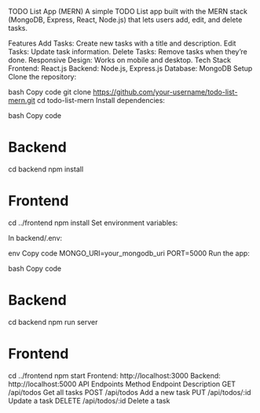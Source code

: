 TODO List App (MERN)
A simple TODO List app built with the MERN stack (MongoDB, Express, React, Node.js) that lets users add, edit, and delete tasks.

Features
Add Tasks: Create new tasks with a title and description.
Edit Tasks: Update task information.
Delete Tasks: Remove tasks when they’re done.
Responsive Design: Works on mobile and desktop.
Tech Stack
Frontend: React.js
Backend: Node.js, Express.js
Database: MongoDB
Setup
Clone the repository:

bash
Copy code
git clone https://github.com/your-username/todo-list-mern.git
cd todo-list-mern
Install dependencies:

bash
Copy code
# Backend
cd backend
npm install

# Frontend
cd ../frontend
npm install
Set environment variables:

In backend/.env:

env
Copy code
MONGO_URI=your_mongodb_uri
PORT=5000
Run the app:

bash
Copy code
# Backend
cd backend
npm run server

# Frontend
cd ../frontend
npm start
Frontend: http://localhost:3000
Backend: http://localhost:5000
API Endpoints
Method	Endpoint	Description
GET	/api/todos	Get all tasks
POST	/api/todos	Add a new task
PUT	/api/todos/:id	Update a task
DELETE	/api/todos/:id	Delete a task
